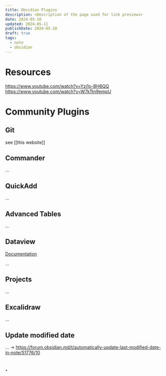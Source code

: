 ```yaml
---
title: Obsidian Plugins
description: <Description of the page used for link previews>
date: 2024-05-10
updated: 2024-05-11
publishDate: 2024-05-10
draft: true
tags:
  - note
  - obsidian
---
```


# Resources

https://www.youtube.com/watch?v=Yzi1o-BH6QQ
https://www.youtube.com/watch?v=W7kTtn9empU


# Community Plugins

## Git

see [[this website]]

## Commander

...

## QuickAdd

...

## Advanced Tables

...

## Dataview

[Documentation](https://blacksmithgu.github.io/obsidian-dataview/)

...

## Projects

...

## Excalidraw

...

## Update modified date

... -> https://forum.obsidian.md/t/automatically-update-last-modified-date-in-note/51776/10

## .
